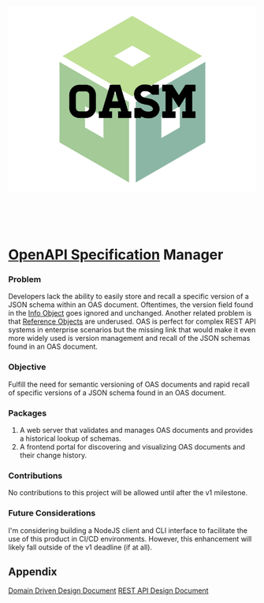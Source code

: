 <div align="center">
	<br>
	<div>
		<img width="600" src="media/logo.png" alt="oasm">
	</div>
	<br>
	<br>
	<br>
	<br>
</div>

# [OpenAPI Specification](https://github.com/OAI/OpenAPI-Specification/) Manager

### Problem
Developers lack the ability to easily store and recall a specific version of a JSON schema within an OAS document. Oftentimes, the version field found in the [Info Object](https://swagger.io/specification/#info-object) goes ignored and unchanged. Another related problem is that [Reference Objects](https://swagger.io/specification/#reference-object) are underused. OAS is perfect for complex REST API systems in enterprise scenarios but the missing link that would make it even more widely used is version management and recall of the JSON schemas found in an OAS document.

### Objective
Fulfill the need for semantic versioning of OAS documents and rapid recall of specific versions of a JSON schema found in an OAS document.

### Packages
1. A web server that validates and manages OAS documents and provides a historical lookup of schemas.
2. A frontend portal for discovering and visualizing OAS documents and their change history.

### Contributions
No contributions to this project will be allowed until after the v1 milestone.

### Future Considerations
I'm considering building a NodeJS client and CLI interface to facilitate the use of this product in CI/CD environments. However, this enhancement will likely fall outside of the v1 deadline (if at all).


## Appendix
[Domain Driven Design Document](packages/api/docs/ddd.md)
[REST API Design Document](packages/api/docs/rest.md)
